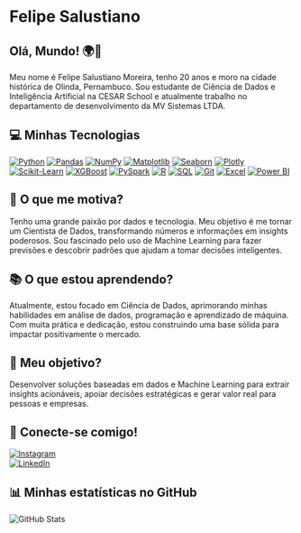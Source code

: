 # Felipe Salustiano

## Olá, Mundo! 🌍👋  
Meu nome é Felipe Salustiano Moreira, tenho 20 anos e moro na cidade histórica de Olinda, Pernambuco. Sou estudante de Ciência de Dados e Inteligência Artificial na CESAR School e atualmente trabalho no departamento de desenvolvimento da MV Sistemas LTDA.

## 💻 Minhas Tecnologias

[![Python](https://img.shields.io/badge/Python-3776AB?style=for-the-badge&logo=python&logoColor=white)](https://www.python.org/) [![Pandas](https://img.shields.io/badge/Pandas-150458?style=for-the-badge&logo=pandas&logoColor=white)](https://pandas.pydata.org/) [![NumPy](https://img.shields.io/badge/NumPy-013243?style=for-the-badge&logo=numpy&logoColor=white)](https://numpy.org/) [![Matplotlib](https://img.shields.io/badge/Matplotlib-11557C?style=for-the-badge&logo=plotly&logoColor=white)](https://matplotlib.org/) [![Seaborn](https://img.shields.io/badge/Seaborn-008080?style=for-the-badge&logo=python&logoColor=white)](https://seaborn.pydata.org/) [![Plotly](https://img.shields.io/badge/Plotly-3F4F75?style=for-the-badge&logo=plotly&logoColor=white)](https://plotly.com/) [![Scikit-Learn](https://img.shields.io/badge/Scikit%20Learn-F7931E?style=for-the-badge&logo=scikit-learn&logoColor=white)](https://scikit-learn.org/) [![XGBoost](https://img.shields.io/badge/XGBoost-FF7F00?style=for-the-badge&logo=xgboost&logoColor=white)](https://xgboost.readthedocs.io/) [![PySpark](https://img.shields.io/badge/PySpark-E25A1C?style=for-the-badge&logo=apache-spark&logoColor=white)](https://spark.apache.org/docs/latest/api/python/) [![R](https://img.shields.io/badge/R-276DC3?style=for-the-badge&logo=r&logoColor=white)](https://www.r-project.org/) [![SQL](https://img.shields.io/badge/SQL-336791?style=for-the-badge&logo=postgresql&logoColor=white)](https://www.postgresql.org/) [![Git](https://img.shields.io/badge/Git-F05032?style=for-the-badge&logo=git&logoColor=white)](https://git-scm.com/) [![Excel](https://img.shields.io/badge/Excel-217346?style=for-the-badge&logo=microsoft-excel&logoColor=white)](https://www.microsoft.com/pt-br/microsoft-365/excel) [![Power BI](https://img.shields.io/badge/Power%20BI-F2C811?style=for-the-badge&logo=power-bi&logoColor=black)](https://powerbi.microsoft.com/pt-br/)


## 🌟 O que me motiva?  
Tenho uma grande paixão por dados e tecnologia. Meu objetivo é me tornar um Cientista de Dados, transformando números e informações em insights poderosos. Sou fascinado pelo uso de Machine Learning para fazer previsões e descobrir padrões que ajudam a tomar decisões inteligentes.

## 📚 O que estou aprendendo?  
Atualmente, estou focado em Ciência de Dados, aprimorando minhas habilidades em análise de dados, programação e aprendizado de máquina. Com muita prática e dedicação, estou construindo uma base sólida para impactar positivamente o mercado.

## 🎯 Meu objetivo?  
Desenvolver soluções baseadas em dados e Machine Learning para extrair insights acionáveis, apoiar decisões estratégicas e gerar valor real para pessoas e empresas.

## 🔗 Conecte-se comigo!  
[![Instagram](https://img.shields.io/badge/Instagram-E4405F?style=for-the-badge&logo=instagram&logoColor=white)](https://www.instagram.com/salufelipe_)  
[![LinkedIn](https://img.shields.io/badge/LinkedIn-0077B5?style=for-the-badge&logo=linkedin&logoColor=white)](https://www.linkedin.com/in/moreirasfelipe)

## 📊 Minhas estatísticas no GitHub  
![GitHub Stats](https://github-readme-stats.vercel.app/api?username=FelipeSalustiano&show_icons=true&theme=radical)
